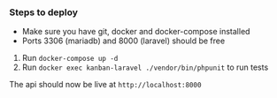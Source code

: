 ### Steps to deploy

- Make sure you have git, docker and docker-compose installed
- Ports 3306 (mariadb) and 8000 (laravel) should be free

1. Run `docker-compose up -d`
2. Run `docker exec kanban-laravel ./vendor/bin/phpunit` to run tests

The api should now be live at `http://localhost:8000`
